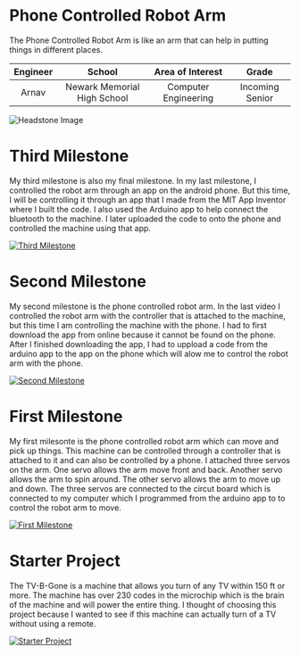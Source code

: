 ﻿# Phone Controlled Robot Arm
The Phone Controlled Robot Arm is like an arm that can help in putting things in different places.

| **Engineer** | **School** | **Area of Interest** | **Grade** |
|:--:|:--:|:--:|:--:|
| Arnav | Newark Memorial High School | Computer Engineering | Incoming Senior

![Headstone Image](https://lh3.googleusercontent.com/pw/AM-JKLUSG0K8ON-Ab3_1aU3XwLxjv28zRh_vHYyAIkcx3Nt9IBGkAwlk1qi4LlFvMJRIlqXZk6etjIYZiZlt9Hi3hZYxzZdLI7kBTJ5GkxT19ItaA7MnA8hQsavm3ieMO8-JHW515mYKehlIfQHpXUM7WvRl=w904-h903-no?authuser=0)

# Third Milestone
My third milestone is also my final milestone. In my last milestone, I controlled the robot arm through an app on the android phone. But this time, I will be controlling it through an app that I made from the MIT App Inventor where I built the code. I also used the Arduino app to help connect the bluetooth to the machine. I later uploaded the code to onto the phone and controlled the machine using that app. 

[![Third Milestone](https://i3.ytimg.com/vi/BNT9Z66EUG4/maxresdefault.jpg)](https://www.youtube.com/watch?v=BNT9Z66EUG40)

# Second Milestone
My second milestone is the phone controlled robot arm. In the last video I controlled the robot arm with the controller that is attached to the machine, but this time I am controlling the machine with the phone. I had to first download the app from online because it cannot be found on the phone. After I finished downloading the app, I had to uppload a code from the arduino app to the app on the phone which will alow me to control the robot arm with the phone.

[![Second Milestone](https://img.youtube.com/vi/l3_JzKz9lV8/0.jpg)](https://www.youtube.com/watch?v=l3_JzKz9lV8)

# First Milestone
My first milesonte is the phone controlled robot arm which can move and pick up things. This machine can be controlled through a controller that is attached to it and can also be controlled by a phone. I attached three servos on the arm. One servo allows the arm move front and back. Another servo allows the arm to spin around. The other servo allows the arm to move up and down. The three servos are connected to the circut board which is connected to my computer which I programmed from the arduino app to to control the robot arm to move.

[![First Milestone](https://img.youtube.com/vi/CLwuXl63XMk/0.jpg)](https://www.youtube.com/watch?v=CLwuXl63XMk)

# Starter Project
The TV-B-Gone is a machine that allows you turn of any TV within 150 ft or more. The machine has over 230 codes in the microchip which is the brain of the machine and will power the entire thing. I thought of choosing this project because I wanted to see if this machine can actually turn of a TV without using a remote. 

[![Starter Project](https://img.youtube.com/vi/ksk7sphbKAM/0.jpg)](https://www.youtube.com/watch?v=ksk7sphbKAM&t=1s)
